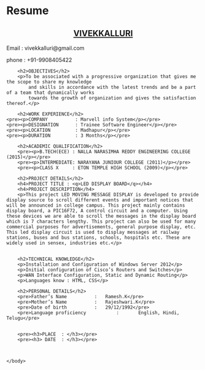 # Resume<!DOCTYPE HTML>
<html>
<head>
<link type="stylesheet" type="text/css" href="assets/css/index.css">
</head>
    <body>
        <h2><center><u>VIVEKKALLURI</u></center></h2>
        <p>Email : vivekkalluri@gmail.com</p>
        <p>phone : +91-9908405422</p>
        
        <h2>OBJECTIVES</h2>  
        <p>To be associated with a progressive organization that gives me the scope to share my knowledge
            and skills in accordance with the latest trends and be a part of a team that dynamically works
            towards the growth of organization and gives the satisfaction thereof.</p>
       
        <h2>WORK EXPERIENCE</h2>
    <pre><p>COMPANY          : Marvell info System</p></pre>
    <pre><p>DESIGNATION      : Trainee Software Engineer</p></pre>
    <pre><p>LOCATION         : Madhapur</p></pre>
    <pre><p>DURATION         : 3 Months</p></pre>
        
        <h2>ACADEMIC QUALIFICATION</h2>
        <pre><p>B.TECH(ECE) : NALLA NARASIMHA REDDY ENGINEERING COLLEGE (2015)</p></pre>
        <pre><p>INTERMEDIATE: NARAYANA JUNIOUR COLLEGE (2011)</p></pre>
        <pre><p>CLASS X     : ETON TEMPLE HIGH SCHOOL (2009)</p></pre>
        
        <h2>PROJECT DETAILS</h2>
        <h4>PROJECT TITLE : <q>LED DISPLAY BOARD</q></h4>
        <h4>PROJECT DESCRIPTION</h4>
        <p>This project LED MOVING MESSAGE DISPLAY is developed to provide display source to scroll different events and important notices that will be announced in college campus. This project mainly contains display board, a PIC16F72, A control circuit and a computer. Using these devices we are able to scroll the messages in the display board which is 7 characters lengthy. This project can also be used for many commercial purposes for advertisements, general purpose display, etc. This led display circuit is used to display messages at railway stations, buses and bus stations, schools, hospitals etc. These are widely used in sensex, industries etc.</p>

        
        <h2>TECHNICAL KNOWLEDGE</h2>
        <p>Installation and Configuration of Windows Server 2012</p>
        <p>Initial configuration of Cisco’s Routers and Switches</p>
        <p>WAN Interface Configuration, Static and Dynamic Routing</p>
        <p>Languages know : HTML, CSS</p>

        <h2>PERSONAL DETAILS</h2>
        <pre>Father’s Name			:	Ramesh.K</pre>
        <pre>Mother’s Name			:	Rajeshwari.K</pre>
        <pre>Date of birth			:	29/12/1992</pre>
        <pre>Language proficiency        	:       English, Hindi, Telugu</pre>
        
        
        <pre><h3>PLACE  : </h3></pre>                                                                                                        
        <pre><h3> DATE  : </h3></pre>
    
    
    
    </body>
</html>
